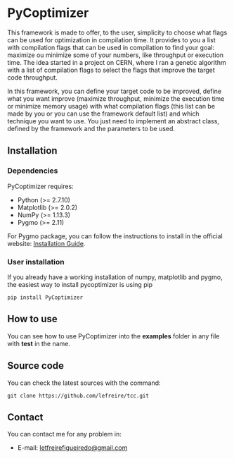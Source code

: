 # PyCoptimizer

This framework is made to offer, to the user, simplicity to choose what flags can be used for optimization in compilation time. It provides to you a list with compilation flags that can be used in compilation to find your goal: maximize ou minimize some of your numbers, like throughput or execution time. The idea started in a project on CERN, where I ran a genetic algorithm with a list of compilation flags to select the flags that improve the target code  throughput.

In this framework, you can define your target code to be improved, define what you want improve (maximize throughput, minimize the execution time or minimize memory usage) with what compilation flags (this list can be made by you or you can use the framework default list) and which technique you want to use. You just need to implement an abstract class, defined by the framework and the parameters to be used.

## Installation

### Dependencies

PyCoptimizer requires:

- Python (>= 2.7.10)
- Matplotlib (>= 2.0.2)
- NumPy (>= 1.13.3)
- Pygmo (>= 2.11)

For Pygmo package, you can follow the instructions to install in the official website: [Installation Guide](https://esa.github.io/pagmo2/install.html).

### User installation

If you already have a working installation of numpy, matplotlib and pygmo, the easiest way to install pycoptimizer is using pip
```
pip install PyCoptimizer
```

## How to use

You can see how to use PyCoptimizer into the **examples** folder in any file with **test** in the name.

## Source code

You can check the latest sources with the command:
```
git clone https://github.com/lefreire/tcc.git
```


## Contact

You can contact me for any problem in:

- E-mail: letfreirefigueiredo@gmail.com

